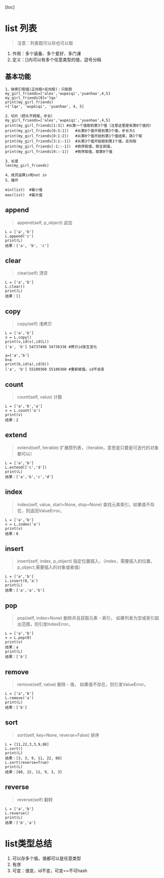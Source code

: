 [toc]
# list 列表
>注意：列表既可以存也可以取
1. 	作用：多个装备、多个爱好、多门课
1. 	定义：[]内可以有多个任意类型的值，逗号分隔
## 基本功能
```
1、按索引取值(正向取+反向取)：只能取
my_girl_friends=['alex','wupeiqi','yuanhao',4,5] 
my_girl_friends[0]='lqx'
print(my_girl_friends)
>['lqx', 'wupeiqi', 'yuanhao', 4, 5]

2、切片（顾头不顾尾，步长）
my_girl_friends=['alex','wupeiqi','yuanhao',4,5] 
print(my_girl_friends[1:3]) #从第一个值取到第3个值（注意这里是有第0个值的）
print(my_girl_friends[0:3:1])   #从第0个值开是到第3个值，步长为1
print(my_girl_friends[0:1:2])   #从第0个值开始到第1个值结束，跳1个取
print(my_girl_friends[3:1:-1])  #从第3个值开始取到第1个值，反向取
print(my_girl_friends[-1::-1])  #倒序取值，取全部值，
print(my_girl_friends[0::-1])   #倒序取值，取第0个值

3、长度
len(my_girl_friends)

4、成员运算in和not in
5、循环

min(list)  #最小值
max(list)  #最大值
```
## append
>append(self, p_object)
追加
```
L = ['a','b']
L.append('c')
print(L)
结果：['a', 'b', 'c']
```
## clear
>clear(self)
清空

```
L = ['a','b']
L.clear()
print(L)
结果：[]
```
## copy
>copy(self) 浅拷贝
```
L = ['a','b']
v = L.copy()
print(v,id(v),id(L))
['a', 'b'] 54737496 54736336 #拷贝id发生变化

a=['a','b']
b=a
print(b,id(a),id(b))
['a', 'b'] 55100360 55100360 #重新赋值，id不会变
```
## count
>count(self, value)
计数
```
L = ['a','b','a']
v = L.count('a')
print(v)
结果：2
```
## extend
>extend(self, iterable)
扩展原列表，（iterable，意思是只要是可迭代的对象都可以）
```
L = ['a','b']
L.extend(['c','d'])
print(L)
结果：['a','b','c','d']
```
## index
>index(self, value, start=None, stop=None)
查找元素索引，如果值不存在，则返回ValueError。
```
L = ['a','b']
v = L.index('a')
print(v)
结果：0
```
## insert
>insert(self, index, p_object)
指定位置插入，（index，需要插入的位置，p_object,需要插入的对象或者值）
```
L = ['a','b']
L.insert(0,'a')
print(L)
结果：['a','a','b']
```
## pop
>pop(self, index=None)
删除并且获取元素 - 索引， 如果列表为空或索引超出范围，则引发IndexError。

```
L = ['a','b']
v = L.pop(0)
print(v)
结果：a
print(L)
结果：['b']
```
## remove
>remove(self, value)
删除 - 值， 如果值不存在，则引发ValueError。
```
L = ['a','b']
L.remove('a')
print(L)
结果：['b']
```
## sort
>sort(self, key=None, reverse=False)
排序
```
L = [11,22,3,3,9,88]
L.sort()
print(L)
结果：[3, 3, 9, 11, 22, 88]
L.sort(reverse=True)
print(L)
结果：[88, 22, 11, 9, 3, 3]
```
## reverse
>reverse(self)  翻转
```
L = ['a','b']
L.reverse()
print(L)
结果：['b','a']
```
# list类型总结
1. 可以存多个值，值都可以是任意类型
1. 有序
1. 可变：值变，id不变，可变==不可hash